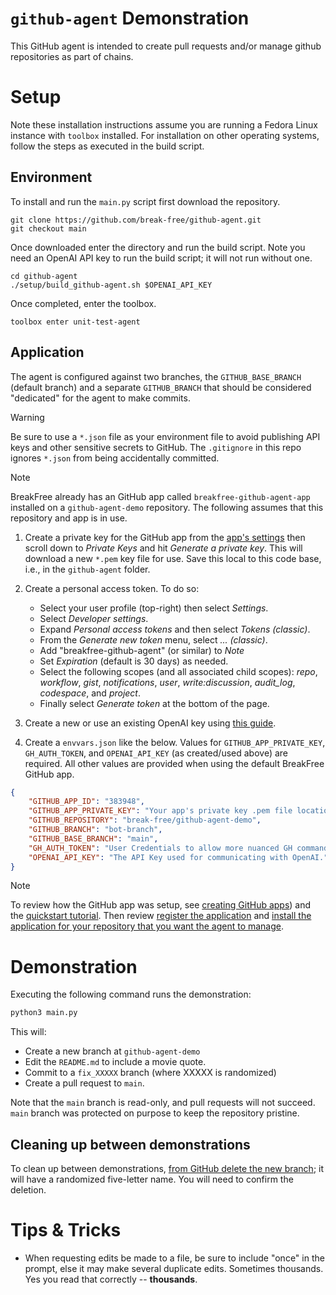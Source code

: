 # `github-agent` Demonstration

This GitHub agent is intended to create pull requests and/or manage github
repositories as part of chains.

# Setup

Note these installation instructions assume you are running a Fedora Linux
instance with `toolbox` installed. For installation on other operating systems,
follow the steps as executed in the build script.

## Environment

To install and run the `main.py` script first download the repository.

    git clone https://github.com/break-free/github-agent.git
    git checkout main

Once downloaded enter the directory and run the build script. Note you need an
OpenAI API key to run the build script; it will not run without one.

    cd github-agent
    ./setup/build_github-agent.sh $OPENAI_API_KEY

Once completed, enter the toolbox.

    toolbox enter unit-test-agent

## Application

The agent is configured against two branches, the `GITHUB_BASE_BRANCH` (default
branch) and a separate `GITHUB_BRANCH` that should be considered "dedicated" for
the agent to make commits.

> [!WARNING]
> Be sure to use a `*.json` file as your environment file to avoid publishing
> API keys and other sensitive secrets to GitHub. The `.gitignore` in this repo
> ignores `*.json` from being accidentally committed.

> [!NOTE]
> BreakFree already has an GitHub app called `breakfree-github-agent-app`
> installed on a `github-agent-demo`  repository. The following assumes that
> this repository and app is in use.

1. Create a private key for the GitHub app from the [app's settings](https://github.com/organizations/break-free/settings/apps/breakfree-github-agent-app)
then scroll down to *Private Keys* and hit *Generate a private key*. This will
download a new `*.pem` key file for use. Save this local to this code base,
i.e., in the `github-agent` folder.

1. Create a personal access token. To do so:

    - Select your user profile (top-right) then select *Settings*.
    - Select *Developer settings*.
    - Expand *Personal access tokens* and then select *Tokens (classic)*.
    - From the *Generate new token* menu, select *... (classic)*.
    - Add "breakfree-github-agent" (or similar) to *Note*
    - Set *Expiration* (default is 30 days) as needed.
    - Select the following scopes (and all associated child scopes): *repo*,
    *workflow*, *gist*, *notifications*, *user*, *write:discussion*,
    *audit_log*, *codespace*, and *project*.
    - Finally select *Generate token* at the bottom of the page.

1. Create a new or use an existing OpenAI key using [this guide](https://breakfree.atlassian.net/wiki/spaces/BFAIML/pages/2289369089/Using+the+BreakFree+OpenAI+Account).

1. Create a `envvars.json` like the below. Values for `GITHUB_APP_PRIVATE_KEY`,
`GH_AUTH_TOKEN`, and `OPENAI_API_KEY` (as created/used above) are required. All
other values are provided when using the default BreakFree GitHub app.

```json
{
    "GITHUB_APP_ID": "383948",
    "GITHUB_APP_PRIVATE_KEY": "Your app's private key .pem file location; if the location is the local directory just add `<filename>.pem`",
    "GITHUB_REPOSITORY": "break-free/github-agent-demo",
    "GITHUB_BRANCH": "bot-branch",
    "GITHUB_BASE_BRANCH": "main",
    "GH_AUTH_TOKEN": "User Credentials to allow more nuanced GH commands. Unsure if it's really necessary yet, but is currently being used for actions not available out-of-box like creating a new git branch.",
    "OPENAI_API_KEY": "The API Key used for communicating with OpenAI."
}
```

> [!NOTE]
> To review how the GitHub app was setup, see [creating GitHub apps](https://docs.github.com/en/apps/creating-github-apps/about-creating-github-apps/about-creating-github-apps))
> and the [quickstart tutorial](https://docs.github.com/en/apps/creating-github-apps/writing-code-for-a-github-app/quickstart). Then review [register the application](https://docs.github.com/en/apps/creating-github-apps/registering-a-github-app/registering-a-github-app)
> and [install the application for your repository that you want the agent to manage](https://docs.github.com/en/apps/using-github-apps/installing-your-own-github-app).


# Demonstration

Executing the following command runs the demonstration:

```bash
python3 main.py
```

This will:

- Create a new branch at `github-agent-demo`
- Edit the `README.md` to include a movie quote.
- Commit to a `fix_XXXXX` branch (where XXXXX is randomized)
- Create a pull request to `main`.

Note that the `main` branch is read-only, and pull requests will not succeed.
`main` branch was protected on purpose to keep the repository pristine.

## Cleaning up between demonstrations

To clean up between demonstrations, [from GitHub delete the new branch](https://github.com/break-free/github-agent-demo/branches);
it will have a randomized five-letter name. You will need to confirm the
deletion.

# Tips & Tricks

- When requesting edits be made to a file, be sure to include "once" in the
prompt, else it may make several duplicate edits. Sometimes thousands. Yes you
read that correctly -- **thousands**.
